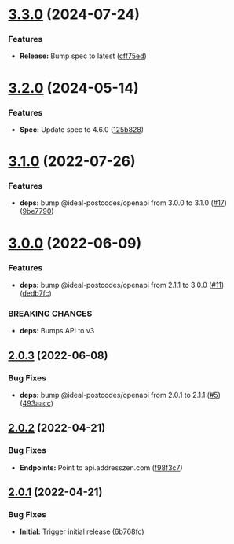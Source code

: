 # [3.3.0](https://github.com/addresszen/openapi/compare/3.2.0...3.3.0) (2024-07-24)


### Features

* **Release:** Bump spec to latest ([cff75ed](https://github.com/addresszen/openapi/commit/cff75eda89961bdab58aae348e936f8ce5da82bd))

# [3.2.0](https://github.com/addresszen/openapi/compare/3.1.0...3.2.0) (2024-05-14)


### Features

* **Spec:** Update spec to 4.6.0 ([125b828](https://github.com/addresszen/openapi/commit/125b828fe1df573186f024aa5aa4e5e5ccfca952))

# [3.1.0](https://github.com/addresszen/openapi/compare/3.0.0...3.1.0) (2022-07-26)


### Features

* **deps:** bump @ideal-postcodes/openapi from 3.0.0 to 3.1.0 ([#17](https://github.com/addresszen/openapi/issues/17)) ([9be7790](https://github.com/addresszen/openapi/commit/9be77900f2756de549f21568cf27a2155b6885bb))

# [3.0.0](https://github.com/addresszen/openapi/compare/2.0.3...3.0.0) (2022-06-09)


### Features

* **deps:** bump @ideal-postcodes/openapi from 2.1.1 to 3.0.0 ([#11](https://github.com/addresszen/openapi/issues/11)) ([dedb7fc](https://github.com/addresszen/openapi/commit/dedb7fcc94fcd3f881f08269dcf336661a220529))


### BREAKING CHANGES

* **deps:** Bumps API to v3

## [2.0.3](https://github.com/addresszen/openapi/compare/2.0.2...2.0.3) (2022-06-08)


### Bug Fixes

* **deps:** bump @ideal-postcodes/openapi from 2.0.1 to 2.1.1 ([#5](https://github.com/addresszen/openapi/issues/5)) ([493aacc](https://github.com/addresszen/openapi/commit/493aacc7b0d19cb1ac1eed3dfe4d7740a88b3044))

## [2.0.2](https://github.com/addresszen/openapi/compare/2.0.1...2.0.2) (2022-04-21)


### Bug Fixes

* **Endpoints:** Point to api.addresszen.com ([f98f3c7](https://github.com/addresszen/openapi/commit/f98f3c710ea93fb3f88b345b9c2f91774bbaf42a))

## [2.0.1](https://github.com/addresszen/openapi/compare/2.0.0...2.0.1) (2022-04-21)


### Bug Fixes

* **Initial:** Trigger initial release ([6b768fc](https://github.com/addresszen/openapi/commit/6b768fcaa6244181525cd2c78ba09e7a95d6c721))
